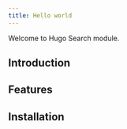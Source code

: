 ```yaml
---
title: Hello world
---
```


Welcome to Hugo Search module.

<!--more-->

## Introduction

## Features

## Installation
